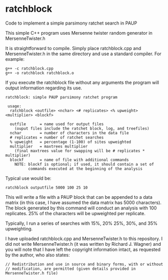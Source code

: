 # ratchblock
Code to implement a simple parsimony ratchet search in PAUP

This simple C++ program uses Mersenne twister random generator in MersenneTwister.h

It is straightforward to compile. Simply place ratchblock.cpp and MersenneTwister.h in the
same directory and use a standard compiler. For example:

```
g++ -c ratchblock.cpp
g++ -o ratchblock ratchblock.o
```

If you execute the ratchblock file without any arguments the program will output information
regarding its use.

```
ratchblock: simple PAUP parsimony ratchet program

 usage:
  ratchblock <outfile> <nchar> <# replicates> <% upweight> <multiplier> <blockf>

  outfile      = name used for output files
    (ouput files include the ratchet block, log, and treefiles)
  nchar        = number of characters in the data file
  # replicates = number of ratchet searches
  % upweight   = percentage (1-100) of sites upweighted
  multiplier   = maxtrees multiplier
    (final maxtrees value for swapping will be # replicates * multiplier)
  blockf       = name of file with additional commands
    NOTE: blockf is optional; if used, it should contain a set of
          commands executed at the beginning of the analysis
```

Typical use would be:

```
ratchblock outputfile 5000 100 25 10
```

This will write a file with a PAUP block that can be appended to a data matrix (in this case,
I have assumed the data matrix has 5000 characters). The block generated by this command will
conduct an analysis with 100 replicates. 25% of the characters will be upweighted per replicate.

Typically, I run a series of searches with 15%, 20% 25%, 30%, and 35% upweighting.

I have uploaded ratchblock.cpp and MersenneTwister.h to this repository. I did not write
MersenneTwister.h (it was written by Richard J. Wagner) and you will note that I have left the
copyright information intact, as requested by the author, who also states:

```
// Redistribution and use in source and binary forms, with or without
// modification, are permitted (given details provided in MersenneTwister.h file)
```
